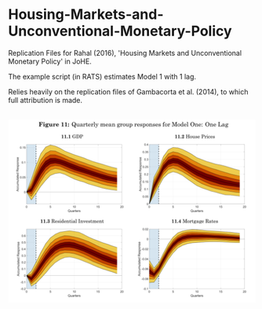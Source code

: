 # Housing-Markets-and-Unconventional-Monetary-Policy

Replication Files for Rahal (2016), 'Housing Markets and Unconventional Monetary Policy' in JoHE. 

The example script (in RATS) estimates Model 1 with 1 lag.

Relies heavily on the replication files of Gambacorta et al. (2014), to which full attribution is made.
<br><br>
<p align="center">
  <img src="https://github.com/crahal/Housing-Markets-and-Unconventional-Monetary-Policy/blob/master/quarterlymeangroupresponses.png" width="600"> 
</p>
